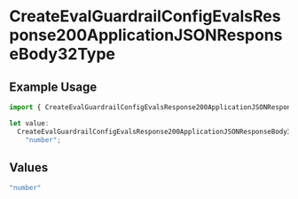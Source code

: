 # CreateEvalGuardrailConfigEvalsResponse200ApplicationJSONResponseBody32Type

## Example Usage

```typescript
import { CreateEvalGuardrailConfigEvalsResponse200ApplicationJSONResponseBody32Type } from "@orq-ai/node/models/operations";

let value:
  CreateEvalGuardrailConfigEvalsResponse200ApplicationJSONResponseBody32Type =
    "number";
```

## Values

```typescript
"number"
```